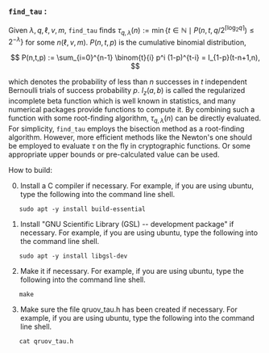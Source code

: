 ### `find_tau` :

Given $\lambda,q,\ell,v,m$, `find_tau` finds
$`\tau_{q,\lambda}(n):=\min{}\{t\in\mathbb{N}\mid{}P(n,t,q/2^{\lceil\log_2q\rceil})\le2^{-\lambda}\}`$ for some $n(\ell,v,m)$.
$P(n,t,p)$ is the cumulative binomial distribution,

$$ P(n,t,p) := \sum_{i=0}^{n-1} \binom{t}{i} p^i (1-p)^{t-i} = I_{1-p}(t-n+1,n), $$

which denotes the probability of less than $n$ successes in $t$ independent Bernoulli trials of success probability $p$. 
$I_{z}(a,b)$ is called the regularized incomplete beta function which is well known in statistics,
and many numerical packages provide functions to compute it.
By combining such a function with some root-finding algorithm, $\tau_{q,\lambda}(n)$ can be directly evaluated.
For simplicity, `find_tau` employs the bisection method as a root-finding algorithm.
However, more efficient methods like the Newton's one should be employed
to evaluate $\tau$ on the fly in cryptographic functions.
Or some appropriate upper bounds or pre-calculated value can be used.

How to build:

0. Install a C compiler if necessary. For example, if you are using
   ubuntu, type the following into the command line shell.
```
   sudo apt -y install build-essential
```
1. Install "GNU Scientific Library (GSL) -- development package"
   if necessary. For example, if you are using ubuntu, type the
   following into the command line shell.
```
   sudo apt -y install libgsl-dev
```
2. Make it if necessary. For example, if you are using ubuntu,
   type the following into the command line shell.
```
   make
```
3. Make sure the file qruov_tau.h has been created if necessary.
   For example, if you are using ubuntu, type the following into
   the command line shell.
```
   cat qruov_tau.h
```
